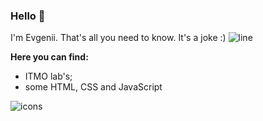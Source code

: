 
### Hello 👋

I'm Evgenii. That's all you need to know.
It's a joke :)
![line](https://user-images.githubusercontent.com/115372801/228603269-91f18800-14b4-4ea0-b7a9-165e7203690d.png)





**Here you can find:**
- ITMO lab's;
- some HTML, CSS and JavaScript

![icons](https://user-images.githubusercontent.com/115372801/228607072-e40f76ed-61ac-454f-9cce-61a6ddb2236c.png)


